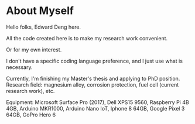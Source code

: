# About Myself
Hello folks, Edward Deng here.

All the code created here is to make my research work convenient.

Or for my own interest.

I don't have a specific coding language preference, and I just use what is necessary.

Currently, I'm finishing my Master's thesis and applying to PhD position.
Research field: magnesium alloy, corrosion protection, fuel cell (current research work), etc. 

Equipment: Microsoft Surface Pro (2017), Dell XPS15 9560,
           Raspberry Pi 4B 4GB, 
           Arduino MKR1000, Arduino Nano IoT,
           Iphone 8 64GB, Google Pixel 3 64GB, GoPro Hero 6

